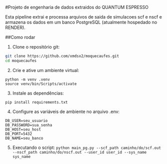 #Projeto de engenharia de dados extraidos do QUANTUM ESPRESSO

Esta pipeline extrai e processa arquivos de saida de simulacoes scf e nscf 
e armazena os dados em um banco PostgreSQL (atualmente hospedado no RENDER).

##Como rodar
1. Clone o repositório git:
```bash
git clone https://github.com/xmdsx2/moquecaufes.git
cd moquecaufes
```
2. Crie e ative um ambiente virtual: 
```
python -m venv .venv
source venv/bin/Scripts/activate
```
3. Instale as dependências: 
```
pip install requirements.txt
```
4. Configure as variáveis de ambiente no arquivo .env:
```
DB_USER=seu_usuario
DB_PASSWORD=sua_senha
DB_HOST=seu_host
DB_PORT=5432
DB_NAME=seu_banco
```
5. Executando o script:
``python main_pg.py --scf_path caminho/do/scf.out --nscf_path caminho/do/nscf.out --user_id user_id --sys_name sys_name``


